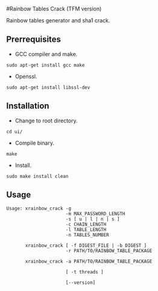 #Rainbow Tables Crack (TFM version)

Rainbow tables generator and sha1 crack.

## Prerrequisites

* GCC compiler and make.  
```
sudo apt-get install gcc make
```

* Openssl.  
```
sudo apt-get install libssl-dev
```

## Installation

* Change to root directory.  
```
cd ui/
```
* Compile binary.  
```
make
```
* Install.  
```
sudo make install clean
```


## Usage
```
Usage: xrainbow_crack -g
                      -m MAX_PASSWORD_LENGTH
                      -s [ u | l | n | s ]
                      -c CHAIN_LENGTH
                      -l TABLE_LENGTH
                      -n TABLES_NUMBER

       xrainbow_crack [ -f DIGEST_FILE | -b DIGEST ]
                      -r PATH/TO/RAINBOW_TABLE_PACKAGE

       xrainbow_crack -a PATH/TO/RAINBOW_TABLE_PACKAGE

                      [ -t threads ]

                      [--version]
```

